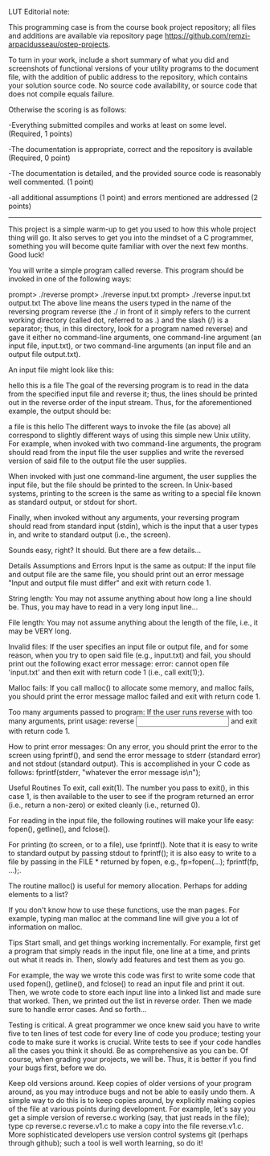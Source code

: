 LUT Editorial note:

This programming case is from the course book project repository; all files and additions are available via repository page https://github.com/remzi-arpacidusseau/ostep-projects.



To turn in your work, include a short summary of what you did and screenshots of functional versions of your utility programs to the document file, with the addition of public address to the repository, which contains your solution source code. No source code availability, or source code that does not compile equals failure.



Otherwise the scoring is as follows:

-Everything submitted compiles and works at least on some level. (Required, 1 points)

-The documentation is appropriate, correct and the repository is available (Required, 0 point)

-The documentation is detailed, and the provided source code is reasonably well commented. (1 point)

-all additional assumptions (1 point) and errors mentioned are addressed (2 points)

----------------------------------------------


This project is a simple warm-up to get you used to how this whole project thing will go. It also serves to get you into the mindset of a C programmer, something you will become quite familiar with over the next few months. Good luck!

You will write a simple program called reverse. This program should be invoked in one of the following ways:

prompt> ./reverse
prompt> ./reverse input.txt
prompt> ./reverse input.txt output.txt
The above line means the users typed in the name of the reversing program reverse (the ./ in front of it simply refers to the current working directory (called dot, referred to as .) and the slash (/) is a separator; thus, in this directory, look for a program named reverse) and gave it either no command-line arguments, one command-line argument (an input file, input.txt), or two command-line arguments (an input file and an output file output.txt).

An input file might look like this:

hello
this
is 
a file
The goal of the reversing program is to read in the data from the specified input file and reverse it; thus, the lines should be printed out in the reverse order of the input stream. Thus, for the aforementioned example, the output should be:

a file
is
this
hello
The different ways to invoke the file (as above) all correspond to slightly different ways of using this simple new Unix utility. For example, when invoked with two command-line arguments, the program should read from the input file the user supplies and write the reversed version of said file to the output file the user supplies.

When invoked with just one command-line argument, the user supplies the input file, but the file should be printed to the screen. In Unix-based systems, printing to the screen is the same as writing to a special file known as standard output, or stdout for short.

Finally, when invoked without any arguments, your reversing program should read from standard input (stdin), which is the input that a user types in, and write to standard output (i.e., the screen).

Sounds easy, right? It should. But there are a few details...

Details
Assumptions and Errors
Input is the same as output: If the input file and output file are the same file, you should print out an error message "Input and output file must differ" and exit with return code 1.

String length: You may not assume anything about how long a line should be. Thus, you may have to read in a very long input line...

File length: You may not assume anything about the length of the file, i.e., it may be VERY long.

Invalid files: If the user specifies an input file or output file, and for some reason, when you try to open said file (e.g., input.txt) and fail, you should print out the following exact error message: error: cannot open file 'input.txt' and then exit with return code 1 (i.e., call exit(1);).

Malloc fails: If you call malloc() to allocate some memory, and malloc fails, you should print the error message malloc failed and exit with return code 1.

Too many arguments passed to program: If the user runs reverse with too many arguments, print usage: reverse <input> <output> and exit with return code 1.

How to print error messages: On any error, you should print the error to the screen using fprintf(), and send the error message to stderr (standard error) and not stdout (standard output). This is accomplished in your C code as follows: fprintf(stderr, "whatever the error message is\n");

Useful Routines
To exit, call exit(1). The number you pass to exit(), in this case 1, is then available to the user to see if the program returned an error (i.e., return a non-zero) or exited cleanly (i.e., returned 0).

For reading in the input file, the following routines will make your life easy: fopen(), getline(), and fclose().

For printing (to screen, or to a file), use fprintf(). Note that it is easy to write to standard output by passing stdout to fprintf(); it is also easy to write to a file by passing in the FILE * returned by fopen, e.g., fp=fopen(...); fprintf(fp, ...);.

The routine malloc() is useful for memory allocation. Perhaps for adding elements to a list?

If you don't know how to use these functions, use the man pages. For example, typing man malloc at the command line will give you a lot of information on malloc.

Tips
Start small, and get things working incrementally. For example, first get a program that simply reads in the input file, one line at a time, and prints out what it reads in. Then, slowly add features and test them as you go.

For example, the way we wrote this code was first to write some code that used fopen(), getline(), and fclose() to read an input file and print it out. Then, we wrote code to store each input line into a linked list and made sure that worked. Then, we printed out the list in reverse order. Then we made sure to handle error cases. And so forth...

Testing is critical. A great programmer we once knew said you have to write five to ten lines of test code for every line of code you produce; testing your code to make sure it works is crucial. Write tests to see if your code handles all the cases you think it should. Be as comprehensive as you can be. Of course, when grading your projects, we will be. Thus, it is better if you find your bugs first, before we do.

Keep old versions around. Keep copies of older versions of your program around, as you may introduce bugs and not be able to easily undo them. A simple way to do this is to keep copies around, by explicitly making copies of the file at various points during development. For example, let's say you get a simple version of reverse.c working (say, that just reads in the file); type cp reverse.c reverse.v1.c to make a copy into the file reverse.v1.c. More sophisticated developers use version control systems git (perhaps through github); such a tool is well worth learning, so do it!